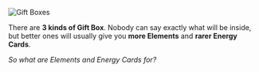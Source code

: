 ![Gift Boxes](/quests-images/key/JettyConversation_Giftboxes.webp)

There are **3 kinds of Gift Box**. Nobody can say exactly what will be inside, but better ones will usually give you **more Elements** and **rarer Energy Cards**.

_So what are Elements and Energy Cards for?_
